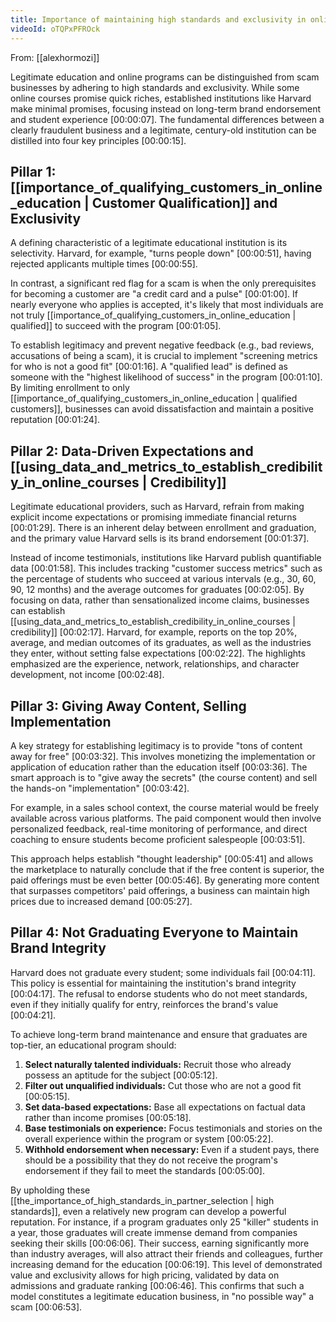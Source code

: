 ```yaml
---
title: Importance of maintaining high standards and exclusivity in online education
videoId: oTQPxPFROck
---
```


From: [[alexhormozi]] <br/> 

Legitimate education and online programs can be distinguished from scam businesses by adhering to high standards and exclusivity. While some online courses promise quick riches, established institutions like Harvard make minimal promises, focusing instead on long-term brand endorsement and student experience <a class="yt-timestamp" data-t="00:00:07">[00:00:07]</a>. The fundamental differences between a clearly fraudulent business and a legitimate, century-old institution can be distilled into four key principles <a class="yt-timestamp" data-t="00:00:15">[00:00:15]</a>.

## Pillar 1: [[importance_of_qualifying_customers_in_online_education | Customer Qualification]] and Exclusivity

A defining characteristic of a legitimate educational institution is its selectivity. Harvard, for example, "turns people down" <a class="yt-timestamp" data-t="00:00:51">[00:00:51]</a>, having rejected applicants multiple times <a class="yt-timestamp" data-t="00:00:55">[00:00:55]</a>.

In contrast, a significant red flag for a scam is when the only prerequisites for becoming a customer are "a credit card and a pulse" <a class="yt-timestamp" data-t="00:01:00">[00:01:00]</a>. If nearly everyone who applies is accepted, it's likely that most individuals are not truly [[importance_of_qualifying_customers_in_online_education | qualified]] to succeed with the program <a class="yt-timestamp" data-t="00:01:05">[00:01:05]</a>.

To establish legitimacy and prevent negative feedback (e.g., bad reviews, accusations of being a scam), it is crucial to implement "screening metrics for who is not a good fit" <a class="yt-timestamp" data-t="00:01:16">[00:01:16]</a>. A "qualified lead" is defined as someone with the "highest likelihood of success" in the program <a class="yt-timestamp" data-t="00:01:10">[00:01:10]</a>. By limiting enrollment to only [[importance_of_qualifying_customers_in_online_education | qualified customers]], businesses can avoid dissatisfaction and maintain a positive reputation <a class="yt-timestamp" data-t="00:01:24">[00:01:24]</a>.

## Pillar 2: Data-Driven Expectations and [[using_data_and_metrics_to_establish_credibility_in_online_courses | Credibility]]

Legitimate educational providers, such as Harvard, refrain from making explicit income expectations or promising immediate financial returns <a class="yt-timestamp" data-t="00:01:29">[00:01:29]</a>. There is an inherent delay between enrollment and graduation, and the primary value Harvard sells is its brand endorsement <a class="yt-timestamp" data-t="00:01:37">[00:01:37]</a>.

Instead of income testimonials, institutions like Harvard publish quantifiable data <a class="yt-timestamp" data-t="00:01:58">[00:01:58]</a>. This includes tracking "customer success metrics" such as the percentage of students who succeed at various intervals (e.g., 30, 60, 90, 12 months) and the average outcomes for graduates <a class="yt-timestamp" data-t="00:02:05">[00:02:05]</a>. By focusing on data, rather than sensationalized income claims, businesses can establish [[using_data_and_metrics_to_establish_credibility_in_online_courses | credibility]] <a class="yt-timestamp" data-t="00:02:17">[00:02:17]</a>. Harvard, for example, reports on the top 20%, average, and median outcomes of its graduates, as well as the industries they enter, without setting false expectations <a class="yt-timestamp" data-t="00:02:22">[00:02:22]</a>. The highlights emphasized are the experience, network, relationships, and character development, not income <a class="yt-timestamp" data-t="00:02:48">[00:02:48]</a>.

## Pillar 3: Giving Away Content, Selling Implementation

A key strategy for establishing legitimacy is to provide "tons of content away for free" <a class="yt-timestamp" data-t="00:03:32">[00:03:32]</a>. This involves monetizing the implementation or application of education rather than the education itself <a class="yt-timestamp" data-t="00:03:36">[00:03:36]</a>. The smart approach is to "give away the secrets" (the course content) and sell the hands-on "implementation" <a class="yt-timestamp" data-t="00:03:42">[00:03:42]</a>.

For example, in a sales school context, the course material would be freely available across various platforms. The paid component would then involve personalized feedback, real-time monitoring of performance, and direct coaching to ensure students become proficient salespeople <a class="yt-timestamp" data-t="00:03:51">[00:03:51]</a>.

This approach helps establish "thought leadership" <a class="yt-timestamp" data-t="00:05:41">[00:05:41]</a> and allows the marketplace to naturally conclude that if the free content is superior, the paid offerings must be even better <a class="yt-timestamp" data-t="00:05:46">[00:05:46]</a>. By generating more content that surpasses competitors' paid offerings, a business can maintain high prices due to increased demand <a class="yt-timestamp" data-t="00:05:27">[00:05:27]</a>.

## Pillar 4: Not Graduating Everyone to Maintain Brand Integrity

Harvard does not graduate every student; some individuals fail <a class="yt-timestamp" data-t="00:04:11">[00:04:11]</a>. This policy is essential for maintaining the institution's brand integrity <a class="yt-timestamp" data-t="00:04:17">[00:04:17]</a>. The refusal to endorse students who do not meet standards, even if they initially qualify for entry, reinforces the brand's value <a class="yt-timestamp" data-t="00:04:21">[00:04:21]</a>.

To achieve long-term brand maintenance and ensure that graduates are top-tier, an educational program should:
1.  **Select naturally talented individuals:** Recruit those who already possess an aptitude for the subject <a class="yt-timestamp" data-t="00:05:12">[00:05:12]</a>.
2.  **Filter out unqualified individuals:** Cut those who are not a good fit <a class="yt-timestamp" data-t="00:05:15">[00:05:15]</a>.
3.  **Set data-based expectations:** Base all expectations on factual data rather than income promises <a class="yt-timestamp" data-t="00:05:18">[00:05:18]</a>.
4.  **Base testimonials on experience:** Focus testimonials and stories on the overall experience within the program or system <a class="yt-timestamp" data-t="00:05:22">[00:05:22]</a>.
5.  **Withhold endorsement when necessary:** Even if a student pays, there should be a possibility that they do not receive the program's endorsement if they fail to meet the standards <a class="yt-timestamp" data-t="00:05:00">[00:05:00]</a>.

By upholding these [[the_importance_of_high_standards_in_partner_selection | high standards]], even a relatively new program can develop a powerful reputation. For instance, if a program graduates only 25 "killer" students in a year, those graduates will create immense demand from companies seeking their skills <a class="yt-timestamp" data-t="00:06:06">[00:06:06]</a>. Their success, earning significantly more than industry averages, will also attract their friends and colleagues, further increasing demand for the education <a class="yt-timestamp" data-t="00:06:19">[00:06:19]</a>. This level of demonstrated value and exclusivity allows for high pricing, validated by data on admissions and graduate ranking <a class="yt-timestamp" data-t="00:06:46">[00:06:46]</a>. This confirms that such a model constitutes a legitimate education business, in "no possible way" a scam <a class="yt-timestamp" data-t="00:06:53">[00:06:53]</a>.